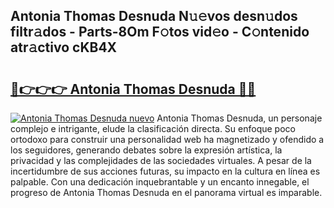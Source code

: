 ## Antonia Thomas Desnuda N𝚞𝚎vos desn𝚞dos filtr𝚊dos - Parts-8Om F𝚘tos vid𝚎o - C𝚘ntenido atr𝚊ctivo cKB4X

# <h2><a href="http://mb6mu5l.tromn.icu/?c=Antonia+Thomas+Desnuda">🔗👉👉👉 Antonia Thomas Desnuda 🔗🔗</a></h2>

[![Antonia Thomas Desnuda nuevo](https://i.imgur.com/pEAQMta.gif)](http://mb6mu5l.tromn.icu/?c=Antonia+Thomas+Desnuda)
Antonia Thomas Desnuda, un personaje complejo e intrigante, elude la clasificación directa. Su enfoque poco ortodoxo para construir una personalidad web ha magnetizado y ofendido a los seguidores, generando debates sobre la expresión artística, la privacidad y las complejidades de las sociedades virtuales. A pesar de la incertidumbre de sus acciones futuras, su impacto en la cultura en línea es palpable. Con una dedicación inquebrantable y un encanto innegable, el progreso de Antonia Thomas Desnuda en el panorama virtual es imparable.
